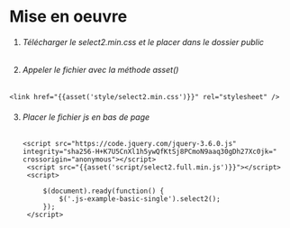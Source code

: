 # Mise en oeuvre

1. ###### Télécharger le select2.min.css et le placer dans le dossier public
   
2. ###### Appeler le fichier avec la méthode asset()
`` <link href="{{asset('style/select2.min.css')}}" rel="stylesheet" /> ``

3. ###### Placer le fichier js en bas de page 
   ```
   <script src="https://code.jquery.com/jquery-3.6.0.js" integrity="sha256-H+K7U5CnXl1h5ywQfKtSj8PCmoN9aaq30gDh27Xc0jk=" crossorigin="anonymous"></script>
    <script src="{{asset('script/select2.full.min.js')}}"></script>
    <script>
        
        $(document).ready(function() {
            $('.js-example-basic-single').select2();
        });
    </script>
    ```